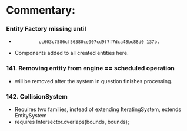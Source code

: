 # Commentary:

### Entity Factory missing until
*              cc603c7586cf56380ce907cd9f7f7dca48bc88d0 137b.
*  Components added to all created entities here.

### 141. Removing entity from engine == scheduled operation
* will be removed after the system in question finishes processing.

### 142. CollisionSystem
* Requires two families, instead of extending IteratingSystem, extends EntitySystem
* requires Intersector.overlaps(bounds, bounds); 